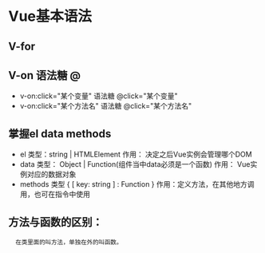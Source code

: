 # Vue基本语法

## V-for

## V-on 语法糖 @

-   v-on:click="某个变量" 语法糖 @click="某个变量"
-   v-on:click="某个方法名" 语法糖 @click="某个方法名"

## 掌握el data methods

-   el 类型：string | HTMLElement
        作用： 决定之后Vue实例会管理哪个DOM
-   data 类型： Object | Function(组件当中data必须是一个函数)
        作用： Vue实例对应的数据对象
-   methods 类型 { [ key: string ] : Function }
        作用：定义方法，在其他地方调用，也可在指令中使用

## 方法与函数的区别：

      在类里面的叫方法，单独在外的叫函数。
